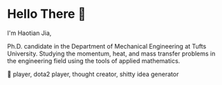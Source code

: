 # Hello There 👋

I'm Haotian Jia, 

Ph.D. candidate in the Department of Mechanical Engineering at Tufts University. Studying the momentum, heat, and mass transfer problems in the engineering field using the tools of applied mathematics.

🎸 player, dota2 player, thought creator, shitty idea generator

<!--
**haotianjia95/haotianjia95** is a ✨ _special_ ✨ repository because its `README.md` (this file) appears on your GitHub profile.

# 嗨！有人吗
如果你看到了段文字，那么恭喜你，成功的发现了贾老板保留的隐藏内容，这个仓库里保存了我这些年以来的对于生活、世界、以及人生的看法，还有很多杂七杂八的想法。

-->
